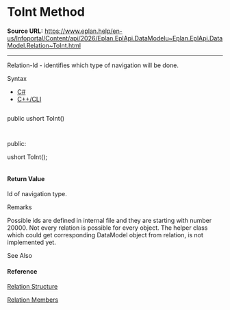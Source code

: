 # ToInt Method

**Source URL:** https://www.eplan.help/en-us/Infoportal/Content/api/2026/Eplan.EplApi.DataModelu~Eplan.EplApi.DataModel.Relation~ToInt.html

---

Relation-Id - identifies which type of navigation will be done.

Syntax

- [C#](#i-syntax-CS)
- [C++/CLI](#i-syntax-CPP2005)

```
```
public ushort ToInt()
```
```

```
```
public:
ushort ToInt();
```
```

#### Return Value

Id of navigation type.

Remarks

Possible ids are defined in internal file and they are starting with number 20000. Not every relation is possible for every object. The helper class which could get corresponding DataModel object from relation, is not implemented yet.



See Also

#### Reference

[Relation Structure](Eplan.EplApi.DataModelu~Eplan.EplApi.DataModel.Relation.html)
  
[Relation Members](Eplan.EplApi.DataModelu~Eplan.EplApi.DataModel.Relation_members.html)
